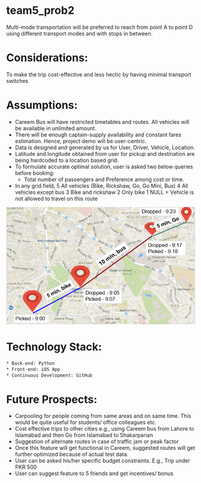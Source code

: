 # team5_prob2

Multi-mode transportation will be preferred to reach from point A to point D using different transport modes and with stops in between.

# Considerations: 

To make the trip cost-effective and less hectic by having minimal transport switches

# Assumptions:
* Careem Bus will have restricted timetables and routes. All vehicles will be available in unlimited amount.
* There will be enough captain-supply availability and constant fares estimation. Hence, project demo will be user-centric.
* Data is designed and generated by us for User, Driver, Vehicle, Location.
* Latitude and longitude obtained from user for pickup and destination are being hardcoded to a location based grid.
* To formulate accurate optimal solution, user is asked two below queries before booking: 
	* Total number of passengers and Preference among cost or time.
* In any grid field,
	5 All vehicles (Bike, Rickshaw, Go, Go Mini, Bus)
	4 All vehicles except bus
	3 Bike and rickshaw
	2 Only bike
	1 NULL = Vehicle is not allowed to travel on this route

![alt text](https://github.com/the-great-hack/team5_prob2/blob/master/image-2.png "")

# Technology Stack:
	* Back-end: Python
	* Front-end: iOS App
	* Continuous Development: GitHub

# Future Prospects:
* Carpooling for people coming from same areas and on same time. This would be quite useful for students/ office colleagues etc. 
* Cost effective trips to other cities e.g., using Careem bus from Lahore to Islamabad and then Go from Islamabad to Shakarparian
* Suggestion of alternate routes in case of traffic jam or peak factor
* Once this feature will get functional in Careem, suggested routes will get further optimized because of actual test data.
* User can be asked his/her specific budget constraints. E.g., Trip under PKR 500
* User can suggest feature to 5 friends and get incentives/ bonus